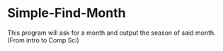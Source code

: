 # Simple-Find-Month
This program will ask for a month and output the season of said month. (From intro to Comp Sci)
